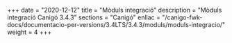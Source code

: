 +++
date        = "2020-12-12"
title       = "Mòduls integració"
description = "Mòduls integració Canigó 3.4.3"
sections    = "Canigó"
enllac		= "/canigo-fwk-docs/documentacio-per-versions/3.4LTS/3.4.3/moduls/moduls-integracio/"
weight		= 4
+++
